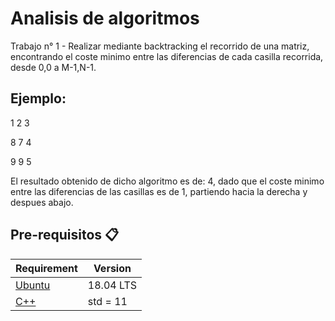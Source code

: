 # Analisis de algoritmos
Trabajo n° 1 - Realizar mediante backtracking el recorrido de una matriz, encontrando el coste minimo entre las diferencias de cada casilla recorrida, desde 0,0 a M-1,N-1.
## Ejemplo:
1 2 3

8 7 4

9 9 5

El resultado obtenido de dicho algoritmo es de: 4, dado que el coste minimo entre las diferencias de las casillas es de 1, partiendo hacia la derecha y despues abajo.

## Pre-requisitos :clipboard:
Requirement  | Version
------------- | -------------
[Ubuntu](https://ubuntu.com/download/desktop)    |  18.04 LTS
[C++](https://isocpp.org/)       |  std = 11 